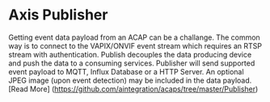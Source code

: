 # Axis Publisher
Getting event data payload from an ACAP can be a challange.  The common way is to connect to the VAPIX/ONVIF event stream which requires an RTSP stream with authentication.  Publish decouples the data producing device and push the data to a consuming services.  Publisher will send supported event payload to MQTT, Influx Database or a HTTP Server.  An optional JPEG image (upon event detection) may be included in the data payload.
[Read More] (https://github.com/aintegration/acaps/tree/master/Publisher)

